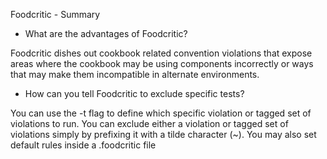 Foodcritic - Summary

* What are the advantages of Foodcritic?

Foodcritic dishes out cookbook related convention violations that expose areas where the cookbook may be using components incorrectly or ways that may make them incompatible in alternate environments.

* How can you tell Foodcritic to exclude specific tests?

You can use the -t flag to define which specific violation or tagged set of violations to run. You can exclude either a violation or tagged set of violations simply by prefixing it with a tilde character (~).  You may also set default rules inside a .foodcritic file
